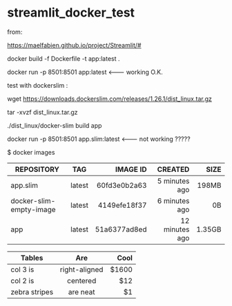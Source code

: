 # streamlit_docker_test

from:

https://maelfabien.github.io/project/Streamlit/#




docker build -f Dockerfile -t app:latest .

docker run -p 8501:8501 app:latest    <--- working O.K.

  test with  dockerslim :

wget https://downloads.dockerslim.com/releases/1.26.1/dist_linux.tar.gz

tar -xvzf dist_linux.tar.gz

./dist_linux/docker-slim build app

docker run -p 8501:8501 app.slim:latest   <--- not working   ?????

$ docker images

| REPOSITORY               | TAG                | IMAGE ID           | CREATED            | SIZE
| ------------------------ |:------------------:| ------------------:| ------------------:| ---------:|
| app.slim                 | latest             | 60fd3e0b2a63       | 5 minutes ago      | 198MB
| docker-slim-empty-image  | latest             | 4149efe18f37       | 6 minutes ago      | 0B
| app                      | latest             | 51a6377ad8ed       | 12 minutes ago     | 1.35GB



| Tables        | Are           | Cool  |
| ------------- |:-------------:| -----:|
| col 3 is      | right-aligned | $1600 |
| col 2 is      | centered      |   $12 |
| zebra stripes | are neat      |    $1 |
